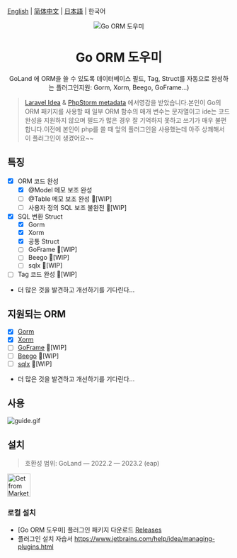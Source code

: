 [English](./README.md) | [简体中文](./README-zh_CN.md) | [日本語](./README-ja_JP.md) | 한국어

<div align="center">
    <img src="https://blog.johnmai.top/go-orm-helper/src/main/resources/icons/icon64x64.svg" alt="Go ORM 도우미"/>
    <h1 align="center">Go ORM 도우미</h1>
</div>

<p align="center">GoLand 에 ORM을 쓸 수 있도록 데이터베이스 필드, Tag, Struct를 자동으로 완성하는 플러그인지원: Gorm, Xorm, Beego, GoFrame...)</p>

> [Laravel Idea](https://plugins.jetbrains.com/plugin/13441-laravel-idea) &
> [PhpStorm metadata](https://www.jetbrains.com/help/phpstorm/ide-advanced-metadata.html) 에서영감을 받았습니다.본인이 Go의 ORM 
> 패키지를 사용할 때 일부 ORM 함수의 매개 변수는 문자열이고 ide는 코드 완성을 지원하지 않으며 필드가 많은 경우 잘 기억하지 못하고 쓰기가 매우 불편합니다.이전에 
> 본인이 php를 쓸 때 앞의 플러그인을 사용했는데 아주 상쾌해서 이 플러그인이 생겼어요~~

## 특징

- [x] ORM 코드 완성
    - [x] @Model 메모 보조 완성
    - [ ] @Table 메모 보조 완성 🚧[WIP]
    - [ ] 사용자 정의 SQL 보조 불완전 🚧[WIP]
- [x] SQL 변환 Struct
    - [x] Gorm
    - [x] Xorm
    - [x] 공통 Struct
    - [ ] GoFrame 🚧[WIP]
    - [ ] Beego 🚧[WIP]
    - [ ] sqlx 🚧[WIP]
- [ ] Tag 코드 완성 🚧[WIP]
- 더 많은 것을 발견하고 개선하기를 기다린다...

## 지원되는 ORM

- [x] [Gorm](https://github.com/go-gorm/gorm)
- [x] [Xorm](https://gitea.com/xorm/xorm)
- [ ] [GoFrame](https://github.com/gogf/gf) 🚧[WIP]
- [ ] [Beego](https://github.com/beego/beego) 🚧[WIP]
- [ ] [sqlx](https://github.com/jmoiron/sqlx) 🚧[WIP]
- 더 많은 것을 발견하고 개선하기를 기다린다...

## 사용

![guide.gif](assets%2Fguide.gif)

## 설치

> 호환성 범위: GoLand — 2022.2 — 2023.2 (eap)

<a href="https://plugins.jetbrains.com/plugin/22173-go-orm-helper" target="_blank">
    <img src="https://blog.johnmai.top/go-orm-helper/assets/installation_button.svg" height="52" alt="Get from Marketplace" title="Get from Marketplace">
</a>

### 로컬 설치

- [Go ORM 도우미] 플러그인 패키지 다운로드 [Releases](https://github.com/maiqingqiang/go-orm-helper/releases)
- 플러그인 설치 자습서 https://www.jetbrains.com/help/idea/managing-plugins.html